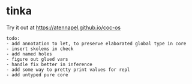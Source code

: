 # tinka

Try it out at https://atennapel.github.io/coc-os

```
todo:
- add annotation to let, to preserve elaborated global type in core
- insert skolems in check
- add named holes
- figure out glued vars
- handle fix better in inference
- add some way to pretty print values for repl
- add untyped pure core
```
